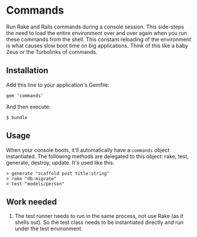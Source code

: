 Commands
========

Run Rake and Rails commands during a console session. This side-steps the need to load the entire environment over and over again when you run these commands from the shell. This constant reloading of the environment is what causes slow boot time on big applications. Think of this like a baby Zeus or the Turbolinks of commands.


Installation
------------

Add this line to your application's Gemfile:

    gem 'commands'

And then execute:

    $ bundle

Usage
-----

When your console boots, it'll automatically have a `commands` object instantiated. The following methods are delegated to this object: rake, test, generate, destroy, update. It's used like this:

    > generate "scaffold post title:string"
    > rake "db:migrate"
    > test "models/person"


Work needed
-----------

1. The test runner needs to run in the same process, not use Rake (as it shells out). So the test class needs to be instantiated directly and run under the test environment.
